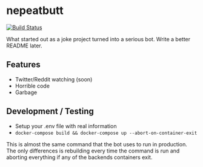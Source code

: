 # nepeatbutt

[![Build Status](https://travis-ci.org/nepeat/why_would_you_even.svg?branch=master)](https://travis-ci.org/nepeat/why_would_you_even)

What started out as a joke project turned into a serious bot. Write a better README later.

## Features
* Twitter/Reddit watching (soon)
* Horrible code
* Garbage

## Development / Testing
* Setup your .env file with real information
* `docker-compose build && docker-compose up --abort-on-container-exit`

This is almost the same command that the bot uses to run in production. The only differences is rebuilding every time the command is run and aborting everything if any of the backends containers exit.
